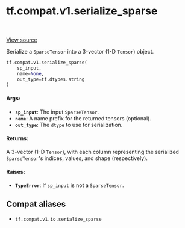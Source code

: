<div itemscope itemtype="http://developers.google.com/ReferenceObject">
<meta itemprop="name" content="tf.compat.v1.serialize_sparse" />
<meta itemprop="path" content="Stable" />
</div>

# tf.compat.v1.serialize_sparse

<!-- Insert buttons and diff -->

<table class="tfo-notebook-buttons tfo-api" align="left">
</table>

<a target="_blank" href="/code/stable/tensorflow/python/ops/sparse_ops.py">View source</a>



Serialize a `SparseTensor` into a 3-vector (1-D `Tensor`) object.

``` python
tf.compat.v1.serialize_sparse(
    sp_input,
    name=None,
    out_type=tf.dtypes.string
)
```



<!-- Placeholder for "Used in" -->


#### Args:


* <b>`sp_input`</b>: The input `SparseTensor`.
* <b>`name`</b>: A name prefix for the returned tensors (optional).
* <b>`out_type`</b>: The `dtype` to use for serialization.


#### Returns:

A 3-vector (1-D `Tensor`), with each column representing the serialized
`SparseTensor`'s indices, values, and shape (respectively).



#### Raises:


* <b>`TypeError`</b>: If `sp_input` is not a `SparseTensor`.

## Compat aliases

* `tf.compat.v1.io.serialize_sparse`

